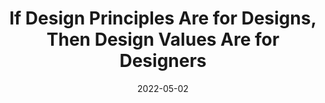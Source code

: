---
date: 2022-05-02
permalink: false
publisher: uxdesigncc
tags:
  - design
  - principles
target_url: https://uxdesign.cc/if-design-principles-are-for-designs-then-design-values-are-for-designers-a9024a6b60c6
title: If Design Principles Are for Designs, Then Design Values Are for Designers
---